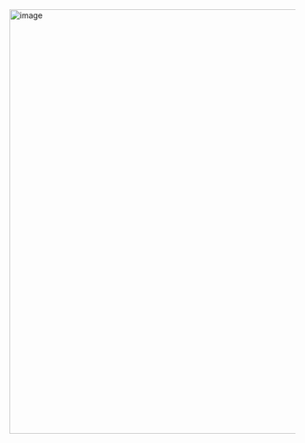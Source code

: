 <img width="806" height="748" alt="image" src="https://github.com/user-attachments/assets/36ba979a-4a87-40c9-a526-dab293e4bf55" />
